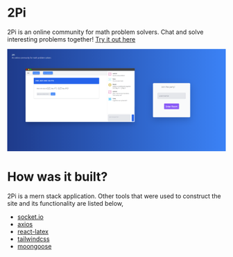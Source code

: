# 2Pi
2Pi is an online community for math problem solvers. Chat and solve interesting problems together! [Try it out here](https://twopimath.herokuapp.com/)

<img src="/photos/landingpage.png"></img>

# How was it built?
2Pi is a mern stack application. Other tools that were used to construct the site and its functionality are listed below,
* [socket.io](https://socket.io/)
* [axios](https://axios-http.com/)
* [react-latex](https://github.com/zzish/react-latex)
* [tailwindcss](https://tailwindcss.com/)
* [moongoose](https://mongoosejs.com/docs/)
